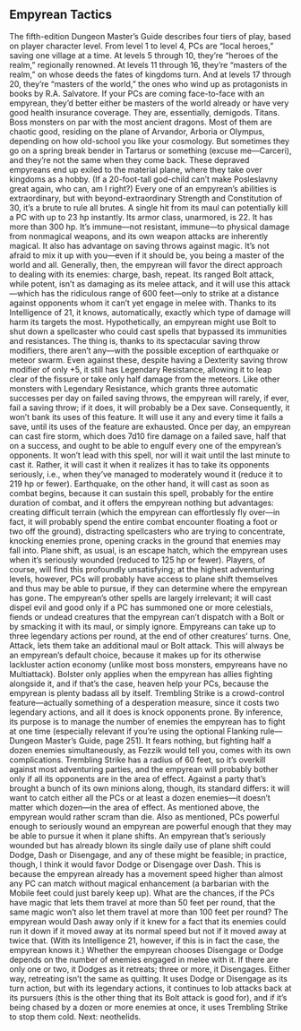 ## Empyrean Tactics

The fifth-edition Dungeon Master’s Guide describes four tiers of play, based on player character level. From level 1 to level 4, PCs are “local heroes,” saving one village at a time. At levels 5 through 10, they’re “heroes of the realm,” regionally renowned. At levels 11 through 16, they’re “masters of the realm,” on whose deeds the fates of kingdoms turn. And at levels 17 through 20, they’re “masters of the world,” the ones who wind up as protagonists in books by R.A. Salvatore.
If your PCs are coming face-to-face with an empyrean, they’d better either be masters of the world already or have very good health insurance coverage. They are, essentially, demigods. Titans. Boss monsters on par with the most ancient dragons. Most of them are chaotic good, residing on the plane of Arvandor, Arboria or Olympus, depending on how old-school you like your cosmology. But sometimes they go on a spring break bender in Tartarus or something (excuse me—Carceri), and they’re not the same when they come back. These depraved empyreans end up exiled to the material plane, where they take over kingdoms as a hobby. (If a 20-foot-tall god-child can’t make Posleslavny great again, who can, am I right?)
Every one of an empyrean’s abilities is extraordinary, but with beyond-extraordinary Strength and Constitution of 30, it’s a brute to rule all brutes. A single hit from its maul can potentially kill a PC with up to 23 hp instantly. Its armor class, unarmored, is 22. It has more than 300 hp. It’s immune—not resistant, immune—to physical damage from nonmagical weapons, and its own weapon attacks are inherently magical. It also has advantage on saving throws against magic. It’s not afraid to mix it up with you—even if it should be, you being a master of the world and all.
Generally, then, the empyrean will favor the direct approach to dealing with its enemies: charge, bash, repeat. Its ranged Bolt attack, while potent, isn’t as damaging as its melee attack, and it will use this attack—which has the ridiculous range of 600 feet—only to strike at a distance against opponents whom it can’t yet engage in melee with. Thanks to its Intelligence of 21, it knows, automatically, exactly which type of damage will harm its targets the most.
Hypothetically, an empyrean might use Bolt to shut down a spellcaster who could cast spells that bypassed its immunities and resistances. The thing is, thanks to its spectacular saving throw modifiers, there aren’t any—with the possible exception of earthquake or meteor swarm. Even against these, despite having a Dexterity saving throw modifier of only +5, it still has Legendary Resistance, allowing it to leap clear of the fissure or take only half damage from the meteors.
Like other monsters with Legendary Resistance, which grants three automatic successes per day on failed saving throws, the empyrean will rarely, if ever, fail a saving throw; if it does, it will probably be a Dex save. Consequently, it won’t bank its uses of this feature. It will use it any and every time it fails a save, until its uses of the feature are exhausted.
Once per day, an empyrean can cast fire storm, which does 7d10 fire damage on a failed save, half that on a success, and ought to be able to engulf every one of the empyrean’s opponents. It won’t lead with this spell, nor will it wait until the last minute to cast it. Rather, it will cast it when it realizes it has to take its opponents seriously, i.e., when they’ve managed to moderately wound it (reduce it to 219 hp or fewer).
Earthquake, on the other hand, it will cast as soon as combat begins, because it can sustain this spell, probably for the entire duration of combat, and it offers the empyrean nothing but advantages: creating difficult terrain (which the empyrean can effortlessly fly over—in fact, it will probably spend the entire combat encounter floating a foot or two off the ground), distracting spellcasters who are trying to concentrate, knocking enemies prone, opening cracks in the ground that enemies may fall into.
Plane shift, as usual, is an escape hatch, which the empyrean uses when it’s seriously wounded (reduced to 125 hp or fewer). Players, of course, will find this profoundly unsatisfying; at the highest adventuring levels, however, PCs will probably have access to plane shift themselves and thus may be able to pursue, if they can determine where the empyrean has gone.
The empyrean’s other spells are largely irrelevant; it will cast dispel evil and good only if a PC has summoned one or more celestials, fiends or undead creatures that the empyrean can’t dispatch with a Bolt or by smacking it with its maul, or simply ignore.
Empyreans can take up to three legendary actions per round, at the end of other creatures’ turns. One, Attack, lets them take an additional maul or Bolt attack. This will always be an empyrean’s default choice, because it makes up for its otherwise lackluster action economy (unlike most boss monsters, empyreans have no Multiattack).
Bolster only applies when the empyrean has allies fighting alongside it, and if that’s the case, heaven help your PCs, because the empyrean is plenty badass all by itself.
Trembling Strike is a crowd-control feature—actually something of a desperation measure, since it costs two legendary actions, and all it does is knock opponents prone. By inference, its purpose is to manage the number of enemies the empyrean has to fight at one time (especially relevant if you’re using the optional Flanking rule—Dungeon Master’s Guide, page 251). It fears nothing, but fighting half a dozen enemies simultaneously, as Fezzik would tell you, comes with its own complications. Trembling Strike has a radius of 60 feet, so it’s overkill against most adventuring parties, and the empyrean will probably bother only if all its opponents are in the area of effect. Against a party that’s brought a bunch of its own minions along, though, its standard differs: it will want to catch either all the PCs or at least a dozen enemies—it doesn’t matter which dozen—in the area of effect.
As mentioned above, the empyrean would rather scram than die. Also as mentioned, PCs powerful enough to seriously wound an empyrean are powerful enough that they may be able to pursue it when it plane shifts. An empyrean that’s seriously wounded but has already blown its single daily use of plane shift could Dodge, Dash or Disengage, and any of these might be feasible; in practice, though, I think it would favor Dodge or Disengage over Dash. This is because the empyrean already has a movement speed higher than almost any PC can match without magical enhancement (a barbarian with the Mobile feet could just barely keep up). What are the chances, if the PCs have magic that lets them travel at more than 50 feet per round, that the same magic won’t also let them travel at more than 100 feet per round? The empyrean would Dash away only if it knew for a fact that its enemies could run it down if it moved away at its normal speed but not if it moved away at twice that. (With its Intelligence 21, however, if this is in fact the case, the empyrean knows it.)
Whether the empyrean chooses Disengage or Dodge depends on the number of enemies engaged in melee with it. If there are only one or two, it Dodges as it retreats; three or more, it Disengages. Either way, retreating isn’t the same as quitting. It uses Dodge or Disengage as its turn action, but with its legendary actions, it continues to lob attacks back at its pursuers (this is the other thing that its Bolt attack is good for), and if it’s being chased by a dozen or more enemies at once, it uses Trembling Strike to stop them cold.
Next: neothelids.
